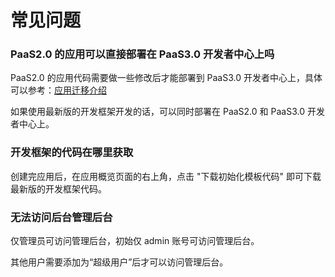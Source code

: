 # 常见问题

### PaaS2.0 的应用可以直接部署在 PaaS3.0 开发者中心上吗

PaaS2.0 的应用代码需要做一些修改后才能部署到 PaaS3.0 开发者中心上，具体可以参考：[应用迁移介绍](../PaaS3.0/topics/paas/legacy_migration.md)

如果使用最新版的开发框架开发的话，可以同时部署在 PaaS2.0 和 PaaS3.0 开发者中心上。


### 开发框架的代码在哪里获取

创建完应用后，在应用概览页面的右上角，点击 "下载初始化模板代码" 即可下载最新版的开发框架代码。


### 无法访问后台管理后台

仅管理员可访问管理后台，初始仅 admin 账号可访问管理后台。

其他用户需要添加为“超级用户”后才可以访问管理后台。